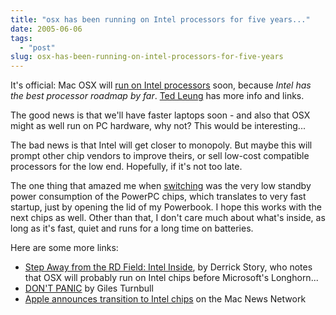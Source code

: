 ```yaml
---
title: "osx has been running on Intel processors for five years..."
date: 2005-06-06
tags: 
  - "post"
slug: osx-has-been-running-on-intel-processors-for-five-years
---
```


It's official: Mac OSX will [run on Intel processors](http://www.apple.com/chfr/hotnews/press/0506/press_050606_intel.html) soon, because _Intel has the best processor roadmap by far_. [Ted Leung](http://www.sauria.com/blog/2005/06/06#1313) has more info and links.

The good news is that we'll have faster laptops soon - and also that OSX might as well run on PC hardware, why not? This would be interesting...

The bad news is that Intel will get closer to monopoly. But maybe this will prompt other chip vendors to improve theirs, or sell low-cost compatible processors for the low end. Hopefully, if it's not too late.

The one thing that amazed me when [switching](http://codeconsult.ch/bertrand/archives/000017.html) was the very low standby power consumption of the PowerPC chips, which translates to very fast startup, just by opening the lid of my Powerbook. I hope this works with the next chips as well. Other than that, I don't care much about what's inside, as long as it's fast, quiet and runs for a long time on batteries.

Here are some more links:

- [Step Away from the RD Field: Intel Inside](http://www.oreillynet.com/pub/wlg/7197), by Derrick Story, who notes that OSX will probably run on Intel chips before Microsoft's Longhorn...
- [DON'T PANIC](http://www.oreillynet.com/pub/wlg/7196) by Giles Turnbull
- [Apple announces transition to Intel chips](http://www.macnn.com/articles/05/06/06/intel.transition/) on the Mac News Network
